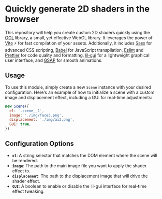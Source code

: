 # Quickly generate 2D shaders in the browser

This repository will help you create custom 2D shaders quickly using the [OGL](https://github.com/oframe/ogl) library, a small, yet effective WebGL library. It leverages the power of [Vite](https://vitejs.dev/guide/why.html) ⚡️ for fast compilation of your assets. Additionally, it includes [Sass](https://sass-lang.com/guide) for advanced CSS scripting, [Babel](https://babeljs.io/) for JavaScript transpilation, [Eslint](https://eslint.org/) and [Prettier](https://prettier.io/) for code quality and formatting, [lil-gui](https://www.npmjs.com/package/lil-gui) for a lightweight graphical user interface, and [GSAP](https://greensock.com/docs/) for smooth animations.

## Usage

To use this module, simply create a new `Scene` instance with your desired configuration. Here's an example of how to initialize a scene with a custom image and displacement effect, including a GUI for real-time adjustments:

```javascript
new Scene({
  el: '.scene__1',
  image: './img/face3.png',
  displacement: './img/ai3.png',
  GUI: true,
})
```

## Configuration Options

- **`el`**: A string selector that matches the DOM element where the scene will be rendered.
- **`image`**: The path to the main image file you want to apply the shader effect to.
- **`displacement`**: The path to the displacement image that will drive the shader effect.
- **`GUI`**: A boolean to enable or disable the lil-gui interface for real-time effect tweaking.
